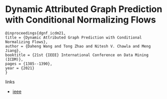 # Dynamic Attributed Graph Prediction with Conditional Normalizing Flows

```
@inproceedings{dgnf_icdm21,
title = {Dynamic Attributed Graph Prediction with Conditional Normalizing Flows},
author = {Daheng Wang and Tong Zhao and Nitesh V. Chawla and Meng Jiang},
booktitle = {21st {IEEE} International Conference on Data Mining (ICDM)},
pages = {1385--1390},
year = {2021}
}
```

links
- [ieee](https://ieeexplore.ieee.org/document/9679001/)
